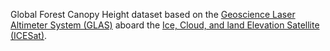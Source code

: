 Global Forest Canopy Height dataset based on the
[Geoscience Laser Altimeter System (GLAS)](https://attic.gsfc.nasa.gov/glas/)
aboard the
[Ice, Cloud, and land Elevation Satellite (ICESat)](https://icesat.gsfc.nasa.gov/).
